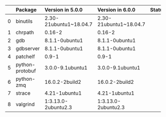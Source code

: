 <!-- markdown-link-check-disable -->

|    | Package         | Version in 5.0.0       | Version in 6.0.0       | Status   |
|---:|:----------------|:-----------------------|:-----------------------|:---------|
|  0 | binutils        | 2.30-21ubuntu1~18.04.7 | 2.30-21ubuntu1~18.04.7 |          |
|  1 | chrpath         | 0.16-2                 | 0.16-2                 |          |
|  2 | gdb             | 8.1.1-0ubuntu1         | 8.1.1-0ubuntu1         |          |
|  3 | gdbserver       | 8.1.1-0ubuntu1         | 8.1.1-0ubuntu1         |          |
|  4 | patchelf        | 0.9-1                  | 0.9-1                  |          |
|  5 | python-protobuf | 3.0.0-9.1ubuntu1       | 3.0.0-9.1ubuntu1       |          |
|  6 | python-zmq      | 16.0.2-2build2         | 16.0.2-2build2         |          |
|  7 | strace          | 4.21-1ubuntu1          | 4.21-1ubuntu1          |          |
|  8 | valgrind        | 1:3.13.0-2ubuntu2.3    | 1:3.13.0-2ubuntu2.3    |          |